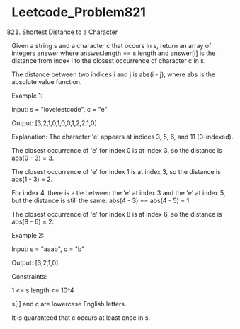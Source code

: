# Leetcode_Problem821




821. Shortest Distance to a Character




Given a string s and a character c that occurs in s, return an array of integers answer where answer.length == s.length and answer[i] is the distance from index i to the closest occurrence of character c in s.





The distance between two indices i and j is abs(i - j), where abs is the absolute value function.

 

Example 1:



Input: s = "loveleetcode", c = "e"



Output: [3,2,1,0,1,0,0,1,2,2,1,0]




Explanation: The character 'e' appears at indices 3, 5, 6, and 11 (0-indexed).



The closest occurrence of 'e' for index 0 is at index 3, so the distance is abs(0 - 3) = 3.



The closest occurrence of 'e' for index 1 is at index 3, so the distance is abs(1 - 3) = 2.



For index 4, there is a tie between the 'e' at index 3 and the 'e' at index 5, but the distance is still the same: abs(4 - 3) == abs(4 - 5) = 1.




The closest occurrence of 'e' for index 8 is at index 6, so the distance is abs(8 - 6) = 2.




Example 2:




Input: s = "aaab", c = "b"




Output: [3,2,1,0]
 




Constraints:




1 <= s.length <= 10^4





s[i] and c are lowercase English letters.





It is guaranteed that c occurs at least once in s.
